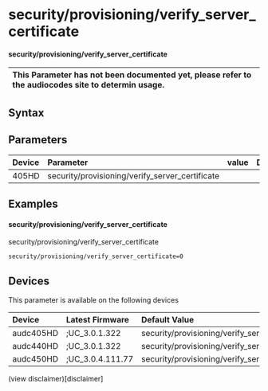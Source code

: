 ﻿---
description: security/provisioning/verify_server_certificate
search: false
---

# security/provisioning/verify_server_certificate

#### security/provisioning/verify_server_certificate


| This Parameter has not been documented yet, please refer to the audiocodes site to determin usage.  | 
| :--- |

## Syntax

## Parameters
|Device|Parameter|value|Description|
|:---|:---|:---|:---|
| 405HD | security/provisioning/verify_server_certificate |  |  |

## Examples
#### security/provisioning/verify_server_certificate

security/provisioning/verify_server_certificate

```
security/provisioning/verify_server_certificate=0
```

## Devices
This parameter is available on the following devices

| Device | Latest Firmware | Default Value |
|:---|:---|:---|
| audc405HD | ;UC_3.0.1.322 | security/provisioning/verify_server_certificate=0 
| audc440HD | ;UC_3.0.1.322 | security/provisioning/verify_server_certificate=0 
| audc450HD | ;UC_3.0.4.111.77 | security/provisioning/verify_server_certificate=0 

(view disclaimer)[disclaimer]
